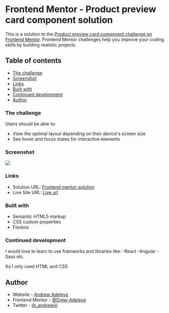 # Frontend Mentor - Product preview card component solution

This is a solution to the [Product preview card component challenge on Frontend Mentor](https://www.frontendmentor.io/challenges/product-preview-card-component-GO7UmttRfa). Frontend Mentor challenges help you improve your coding skills by building realistic projects. 

## Table of contents

  - [The challenge](#the-challenge)
  - [Screenshot](#screenshot)
  - [Links](#links)
  - [Built with](#built-with)
  - [Continued development](#continued-development)
  - [Author](#author)



### The challenge

Users should be able to:

- View the optimal layout depending on their device's screen size
- See hover and focus states for interactive elements

### Screenshot

![](https://imgur.com/2IvqcRf)


### Links

- Solution URL: [Frontend mentor solution](https://www.frontendmentor.io/solutions/responsive-landing-page-using-flexbox-1VwkGbmgeh)
- Live Site URL: [Live url](https://frontendmentorperfumechallenge.pages.dev/)


### Built with

- Semantic HTML5 markup
- CSS custom properties
- Flexbox


### Continued development

I would love to learn to use framworks and libraries like:
-React
-Angular
-Sass etc.

As I only used HTML and CSS

## Author

- Website - [Andrew Adeleye](https://www.youtube.com/channel/UCgfkqQmV5UJYAgY6fZjn70Q)
- Frontend Mentor - [@Drew-Adeleye](https://www.frontendmentor.io/profile/Drew-Adeleye)
- Twitter - [@_andrewiiii](https://twitter.com/_Andrewiiii)




